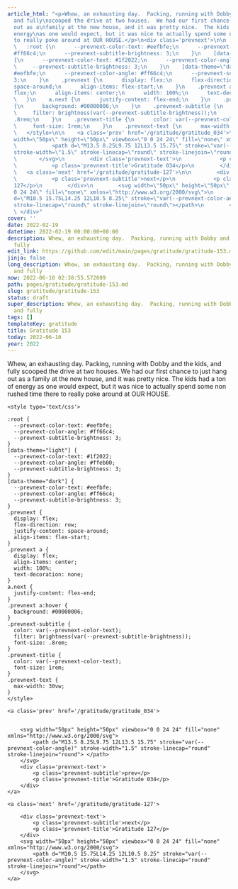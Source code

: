 ```yaml
---
article_html: "<p>Whew, an exhausting day.  Packing, running with Dobby and the kids,
  and fully\nscooped the drive at two houses.  We had our first chance to just hang
  out as a\nfamily at the new house, and it was pretty nice.  The kids had a ton of
  energy\nas one would expect, but it was nice to actually spend some non rushed time\nthere
  to really poke around at OUR HOUSE.</p>\n<div class='prevnext'>\n\n    <style type='text/css'>\n\n
  \   :root {\n      --prevnext-color-text: #eefbfe;\n      --prevnext-color-angle:
  #ff66c4;\n      --prevnext-subtitle-brightness: 3;\n    }\n    [data-theme=\"light\"]
  {\n      --prevnext-color-text: #1f2022;\n      --prevnext-color-angle: #ffeb00;\n
  \     --prevnext-subtitle-brightness: 3;\n    }\n    [data-theme=\"dark\"] {\n      --prevnext-color-text:
  #eefbfe;\n      --prevnext-color-angle: #ff66c4;\n      --prevnext-subtitle-brightness:
  3;\n    }\n    .prevnext {\n      display: flex;\n      flex-direction: row;\n      justify-content:
  space-around;\n      align-items: flex-start;\n    }\n    .prevnext a {\n      display:
  flex;\n      align-items: center;\n      width: 100%;\n      text-decoration: none;\n
  \   }\n    a.next {\n      justify-content: flex-end;\n    }\n    .prevnext a:hover
  {\n      background: #00000006;\n    }\n    .prevnext-subtitle {\n      color: var(--prevnext-color-text);\n
  \     filter: brightness(var(--prevnext-subtitle-brightness));\n      font-size:
  .8rem;\n    }\n    .prevnext-title {\n      color: var(--prevnext-color-text);\n
  \     font-size: 1rem;\n    }\n    .prevnext-text {\n      max-width: 30vw;\n    }\n
  \   </style>\n\n    <a class='prev' href='/gratitude/gratitude_034'>\n\n\n        <svg
  width=\"50px\" height=\"50px\" viewbox=\"0 0 24 24\" fill=\"none\" xmlns=\"http://www.w3.org/2000/svg\">\n
  \           <path d=\"M13.5 8.25L9.75 12L13.5 15.75\" stroke=\"var(--prevnext-color-angle)\"
  stroke-width=\"1.5\" stroke-linecap=\"round\" stroke-linejoin=\"round\"> </path>\n
  \       </svg>\n        <div class='prevnext-text'>\n            <p class='prevnext-subtitle'>prev</p>\n
  \           <p class='prevnext-title'>Gratitude 034</p>\n        </div>\n    </a>\n\n
  \   <a class='next' href='/gratitude/gratitude-127'>\n\n        <div class='prevnext-text'>\n
  \           <p class='prevnext-subtitle'>next</p>\n            <p class='prevnext-title'>Gratitude
  127</p>\n        </div>\n        <svg width=\"50px\" height=\"50px\" viewbox=\"0
  0 24 24\" fill=\"none\" xmlns=\"http://www.w3.org/2000/svg\">\n            <path
  d=\"M10.5 15.75L14.25 12L10.5 8.25\" stroke=\"var(--prevnext-color-angle)\" stroke-width=\"1.5\"
  stroke-linecap=\"round\" stroke-linejoin=\"round\"></path>\n        </svg>\n    </a>\n
  \ </div>"
cover: ''
date: 2022-02-19
datetime: 2022-02-19 00:00:00+00:00
description: Whew, an exhausting day.  Packing, running with Dobby and the kids, and
  fully
edit_link: https://github.com/edit/main/pages/gratitude/gratitude-153.md
jinja: false
long_description: Whew, an exhausting day.  Packing, running with Dobby and the kids,
  and fully
now: 2022-06-10 02:38:55.572089
path: pages/gratitude/gratitude-153.md
slug: gratitude/gratitude-153
status: draft
super_description: Whew, an exhausting day.  Packing, running with Dobby and the kids,
  and fully
tags: []
templateKey: gratitude
title: Gratitude 153
today: 2022-06-10
year: 2022
---
```


Whew, an exhausting day.  Packing, running with Dobby and the kids, and fully
scooped the drive at two houses.  We had our first chance to just hang out as a
family at the new house, and it was pretty nice.  The kids had a ton of energy
as one would expect, but it was nice to actually spend some non rushed time
there to really poke around at OUR HOUSE.
<div class='prevnext'>

    <style type='text/css'>

    :root {
      --prevnext-color-text: #eefbfe;
      --prevnext-color-angle: #ff66c4;
      --prevnext-subtitle-brightness: 3;
    }
    [data-theme="light"] {
      --prevnext-color-text: #1f2022;
      --prevnext-color-angle: #ffeb00;
      --prevnext-subtitle-brightness: 3;
    }
    [data-theme="dark"] {
      --prevnext-color-text: #eefbfe;
      --prevnext-color-angle: #ff66c4;
      --prevnext-subtitle-brightness: 3;
    }
    .prevnext {
      display: flex;
      flex-direction: row;
      justify-content: space-around;
      align-items: flex-start;
    }
    .prevnext a {
      display: flex;
      align-items: center;
      width: 100%;
      text-decoration: none;
    }
    a.next {
      justify-content: flex-end;
    }
    .prevnext a:hover {
      background: #00000006;
    }
    .prevnext-subtitle {
      color: var(--prevnext-color-text);
      filter: brightness(var(--prevnext-subtitle-brightness));
      font-size: .8rem;
    }
    .prevnext-title {
      color: var(--prevnext-color-text);
      font-size: 1rem;
    }
    .prevnext-text {
      max-width: 30vw;
    }
    </style>
    
    <a class='prev' href='/gratitude/gratitude_034'>
    

        <svg width="50px" height="50px" viewbox="0 0 24 24" fill="none" xmlns="http://www.w3.org/2000/svg">
            <path d="M13.5 8.25L9.75 12L13.5 15.75" stroke="var(--prevnext-color-angle)" stroke-width="1.5" stroke-linecap="round" stroke-linejoin="round"> </path>
        </svg>
        <div class='prevnext-text'>
            <p class='prevnext-subtitle'>prev</p>
            <p class='prevnext-title'>Gratitude 034</p>
        </div>
    </a>
    
    <a class='next' href='/gratitude/gratitude-127'>
    
        <div class='prevnext-text'>
            <p class='prevnext-subtitle'>next</p>
            <p class='prevnext-title'>Gratitude 127</p>
        </div>
        <svg width="50px" height="50px" viewbox="0 0 24 24" fill="none" xmlns="http://www.w3.org/2000/svg">
            <path d="M10.5 15.75L14.25 12L10.5 8.25" stroke="var(--prevnext-color-angle)" stroke-width="1.5" stroke-linecap="round" stroke-linejoin="round"></path>
        </svg>
    </a>
  </div>